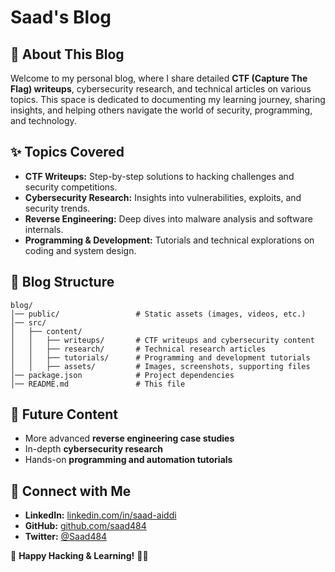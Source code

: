 # Saad's Blog

## 🚀 About This Blog

Welcome to my personal blog, where I share detailed **CTF (Capture The Flag) writeups**, cybersecurity research, and technical articles on various topics. This space is dedicated to documenting my learning journey, sharing insights, and helping others navigate the world of security, programming, and technology.

## ✨ Topics Covered

- **CTF Writeups:** Step-by-step solutions to hacking challenges and security competitions.
- **Cybersecurity Research:** Insights into vulnerabilities, exploits, and security trends.
- **Reverse Engineering:** Deep dives into malware analysis and software internals.
- **Programming & Development:** Tutorials and technical explorations on coding and system design.

## 📂 Blog Structure

```
blog/
│── public/                 # Static assets (images, videos, etc.)
│── src/
│   ├── content/
│   │   ├── writeups/       # CTF writeups and cybersecurity content
│   │   ├── research/       # Technical research articles
│   │   ├── tutorials/      # Programming and development tutorials
│   │   ├── assets/         # Images, screenshots, supporting files
│── package.json            # Project dependencies
│── README.md               # This file
```

## 🎯 Future Content

- More advanced **reverse engineering case studies**
- In-depth **cybersecurity research**
- Hands-on **programming and automation tutorials**

## 🤝 Connect with Me

- **LinkedIn:** [linkedin.com/in/saad-aiddi](https://linkedin.com/in/saad-aiddi)
- **GitHub:** [github.com/saad484](https://github.com/saad484)
- **Twitter:** [@Saad484](https://twitter.com/saad484)

🚀 **Happy Hacking & Learning!** 🏴‍☠️